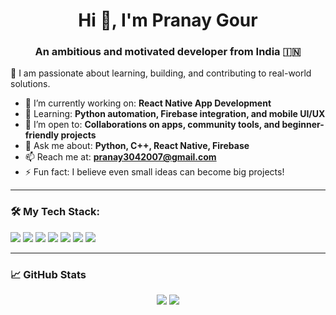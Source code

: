 <h1 align="center">Hi 👋, I'm Pranay Gour</h1>
<h3 align="center">An ambitious and motivated developer from India 🇮🇳</h3>

🌟 I am passionate about learning, building, and contributing to real-world solutions.

- 🔭 I’m currently working on: **React Native App Development**
- 🌱 Learning: **Python automation, Firebase integration, and mobile UI/UX**
- 👯 I’m open to: **Collaborations on apps, community tools, and beginner-friendly projects**
- 💬 Ask me about: **Python, C++, React Native, Firebase**
- 📫 Reach me at: **pranay3042007@gmail.com**
- ⚡ Fun fact: I believe even small ideas can become big projects!

---

### 🛠️ My Tech Stack:

<p align="left">
  <img src="https://img.shields.io/badge/Python-3776AB?logo=python&logoColor=white" />
  <img src="https://img.shields.io/badge/C++-00599C?logo=c%2B%2B&logoColor=white" />
  <img src="https://img.shields.io/badge/Java-007396?logo=java&logoColor=white" />
  <img src="https://img.shields.io/badge/HTML-E34F26?logo=html5&logoColor=white" />
  <img src="https://img.shields.io/badge/CSS-1572B6?logo=css3&logoColor=white" />
  <img src="https://img.shields.io/badge/React_Native-20232A?logo=react&logoColor=61DAFB" />
  <img src="https://img.shields.io/badge/Firebase-FFCA28?logo=firebase&logoColor=black" />
</p>

---

### 📈 GitHub Stats

<p align="center">
  <img src="https://github-readme-stats.vercel.app/api?username=PRANAYGOUR&show_icons=true&theme=midnight-purple" />
  <img src="https://github-readme-stats.vercel.app/api/top-langs/?username=PRANAYGOUR&layout=compact&theme=midnight-purple" />
</p>
